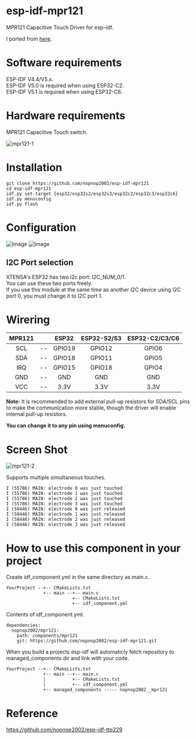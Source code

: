 # esp-idf-mpr121
MPR121 Capacitive Touch Driver for esp-idf.

I ported from [here](https://github.com/BareConductive/mpr121).   

# Software requirements
ESP-IDF V4.4/V5.x.   
ESP-IDF V5.0 is required when using ESP32-C2.   
ESP-IDF V5.1 is required when using ESP32-C6.   

# Hardware requirements   
MPR121 Capacitive Touch switch.

![mpr121-1](https://user-images.githubusercontent.com/6020549/147515909-cd50a16a-5c60-4bd0-bc32-c288f5d8ee88.JPG)


# Installation

```Shell
git clone https://github.com/nopnop2002/esp-idf-mpr121
cd esp-idf-mpr121
idf.py set-target {esp32/esp32s2/esp32s3/esp32c2/esp32c3/esp32c6}
idf.py menuconfig
idf.py flash
```

# Configuration   
![Image](https://github.com/user-attachments/assets/66e7e417-3a55-49aa-ab57-8e9ff0f848a3)
![Image](https://github.com/user-attachments/assets/40d3a5ac-43cd-4fc7-a80d-4f330d677d94)

## I2C Port selection   
XTENSA's ESP32 has two i2c port: I2C_NUM_0/1.   
You can use these two ports freely.   
If you use this module at the same time as another I2C device using I2C port 0, you must change it to I2C port 1.   

# Wirering

|MPR121||ESP32|ESP32-S2/S3|ESP32-C2/C3/C6|
|:-:|:-:|:-:|:-:|:-:|
|SCL|--|GPIO19|GPIO12|GPIO6|
|SDA|--|GPIO18|GPIO11|GPIO5|
|IRQ|--|GPIO15|GPIO18|GPIO4|
|GND|--|GND|GND|GND|
|VCC|--|3.3V|3.3V|3.3V|

__Note:__ It is recommended to add external pull-up resistors for SDA/SCL pins to make the communication more stable, though the driver will enable internal pull-up resistors.   

__You can change it to any pin using menuconfig.__   

# Screen Shot   
![mpr121-2](https://user-images.githubusercontent.com/6020549/147515969-54901561-66f5-4077-b6f8-7dbd7fe49f2c.jpg)

Supports multiple simultaneous touches.   
```
I (55786) MAIN: electrode 0 was just touched
I (55786) MAIN: electrode 1 was just touched
I (55786) MAIN: electrode 2 was just touched
I (55786) MAIN: electrode 3 was just touched
I (58446) MAIN: electrode 0 was just released
I (58446) MAIN: electrode 1 was just released
I (58446) MAIN: electrode 2 was just released
I (58446) MAIN: electrode 3 was just released
```

# How to use this component in your project   
Create idf_component.yml in the same directory as main.c.   
```
YourProject --+-- CMakeLists.txt
              +-- main --+-- main.c
                         +-- CMakeLists.txt
                         +-- idf_component.yml
```

Contents of idf_component.yml.
```
dependencies:
  nopnop2002/mpr121:
    path: components/mpr121
    git: https://github.com/nopnop2002/esp-idf-mpr121.git
```

When you build a projects esp-idf will automaticly fetch repository to managed_components dir and link with your code.   
```
YourProject --+-- CMakeLists.txt
              +-- main --+-- main.c
              |          +-- CMakeLists.txt
              |          +-- idf_component.yml
              +-- managed_components ----- nopnop2002__mpr121
```

# Reference   
https://github.com/nopnop2002/esp-idf-ttp229
